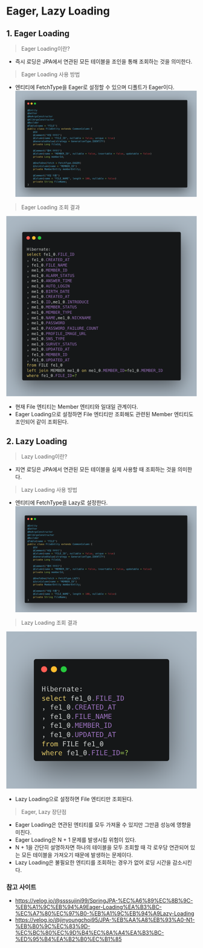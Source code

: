 Eager, Lazy Loading
=============

## 1. Eager Loading
> Eager Loading이란?
  - 즉시 로딩은 JPA에서 연관된 모든 테이블을 조인을 통해 조회하는 것을 의미한다.

> Eager Loading 사용 방법
  - 엔티티에 FetchType을 Eager로 설정할 수 있으며 디폴트가 Eager이다.
  ![eager 이미지](/JPA/images/eager.png)

> Eager Loading 조회 결과

  ![eagerdb 이미지](/JPA/images/eagerdb.png)
  - 현재 File 엔티티는 Member 엔티티와 일대일 관계이다.
  - Eager Loading으로 설정하면 File 엔티티만 조회해도 관련된 Member 엔티티도 조인되어 같이 조회된다.

## 2. Lazy Loading
> Lazy Loading이란?
  - 지연 로딩은 JPA에서 연관된 모든 테이블을 실제 사용할 때 조회하는 것을 의미한다.

> Lazy Loading 사용 방법
  - 엔티티에 FetchType을 Lazy로 설정한다.
  ![lazy 이미지](/JPA/images/lazy.png)

> Lazy Loading 조회 결과

  ![lazydb 이미지](/JPA/images/lazydb.png)
  - Lazy Loading으로 설정하면 File 엔티티만 조회된다.

> Eager, Lazy 장단점
  - Eager Loading은 연관된 엔티티를 모두 가져올 수 있지만 그만큼 성능에 영향을 미친다.
  - Eager Loading은 N + 1 문제를 발생시킬 위험이 있다.
  - N + 1을 간단히 설명하자면 하나의 테이블을 모두 조회할 때 각 로우당 연관되어 있는 모든 테이블을 가져오기 때문에 발생하는 문제이다.
  - Lazy Loading은 불필요한 엔티티를 조회하는 경우가 없어 로딩 시간을 감소시킨다.

### 참고 사이트
- https://velog.io/@ssssujini99/SpringJPA-%EC%A6%89%EC%8B%9C-%EB%A1%9C%EB%94%A9Eager-Loading%EA%B3%BC-%EC%A7%80%EC%97%B0-%EB%A1%9C%EB%94%A9Lazy-Loading
- https://velog.io/@jinyoungchoi95/JPA-%EB%AA%A8%EB%93%A0-N1-%EB%B0%9C%EC%83%9D-%EC%BC%80%EC%9D%B4%EC%8A%A4%EA%B3%BC-%ED%95%B4%EA%B2%B0%EC%B1%85
